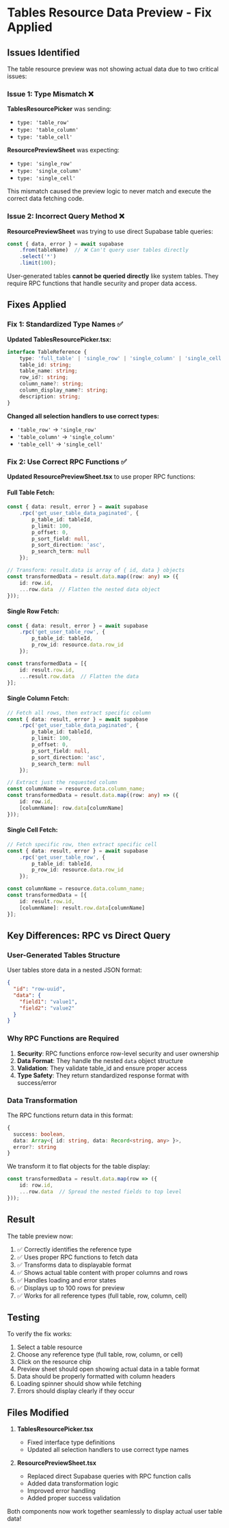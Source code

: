 # Tables Resource Data Preview - Fix Applied

## Issues Identified

The table resource preview was not showing actual data due to two critical issues:

### Issue 1: Type Mismatch ❌
**TablesResourcePicker** was sending:
- `type: 'table_row'`
- `type: 'table_column'`  
- `type: 'table_cell'`

**ResourcePreviewSheet** was expecting:
- `type: 'single_row'`
- `type: 'single_column'`
- `type: 'single_cell'`

This mismatch caused the preview logic to never match and execute the correct data fetching code.

### Issue 2: Incorrect Query Method ❌
**ResourcePreviewSheet** was trying to use direct Supabase table queries:
```typescript
const { data, error } = await supabase
    .from(tableName)  // ❌ Can't query user tables directly
    .select('*')
    .limit(100);
```

User-generated tables **cannot be queried directly** like system tables. They require RPC functions that handle security and proper data access.

## Fixes Applied

### Fix 1: Standardized Type Names ✅

**Updated TablesResourcePicker.tsx:**
```typescript
interface TableReference {
    type: 'full_table' | 'single_row' | 'single_column' | 'single_cell';  // ✅ Standardized
    table_id: string;
    table_name: string;
    row_id?: string;
    column_name?: string;
    column_display_name?: string;
    description: string;
}
```

**Changed all selection handlers to use correct types:**
- `'table_row'` → `'single_row'`
- `'table_column'` → `'single_column'`
- `'table_cell'` → `'single_cell'`

### Fix 2: Use Correct RPC Functions ✅

**Updated ResourcePreviewSheet.tsx** to use proper RPC functions:

#### Full Table Fetch:
```typescript
const { data: result, error } = await supabase
    .rpc('get_user_table_data_paginated', {
        p_table_id: tableId,
        p_limit: 100,
        p_offset: 0,
        p_sort_field: null,
        p_sort_direction: 'asc',
        p_search_term: null
    });

// Transform: result.data is array of { id, data } objects
const transformedData = result.data.map((row: any) => ({
    id: row.id,
    ...row.data  // Flatten the nested data object
}));
```

#### Single Row Fetch:
```typescript
const { data: result, error } = await supabase
    .rpc('get_user_table_row', {
        p_table_id: tableId,
        p_row_id: resource.data.row_id
    });

const transformedData = [{
    id: result.row.id,
    ...result.row.data  // Flatten the data
}];
```

#### Single Column Fetch:
```typescript
// Fetch all rows, then extract specific column
const { data: result, error } = await supabase
    .rpc('get_user_table_data_paginated', {
        p_table_id: tableId,
        p_limit: 100,
        p_offset: 0,
        p_sort_field: null,
        p_sort_direction: 'asc',
        p_search_term: null
    });

// Extract just the requested column
const columnName = resource.data.column_name;
const transformedData = result.data.map((row: any) => ({
    id: row.id,
    [columnName]: row.data[columnName]
}));
```

#### Single Cell Fetch:
```typescript
// Fetch specific row, then extract specific cell
const { data: result, error } = await supabase
    .rpc('get_user_table_row', {
        p_table_id: tableId,
        p_row_id: resource.data.row_id
    });

const columnName = resource.data.column_name;
const transformedData = [{
    id: result.row.id,
    [columnName]: result.row.data[columnName]
}];
```

## Key Differences: RPC vs Direct Query

### User-Generated Tables Structure
User tables store data in a nested JSON format:
```json
{
  "id": "row-uuid",
  "data": {
    "field1": "value1",
    "field2": "value2"
  }
}
```

### Why RPC Functions are Required
1. **Security**: RPC functions enforce row-level security and user ownership
2. **Data Format**: They handle the nested `data` object structure
3. **Validation**: They validate table_id and ensure proper access
4. **Type Safety**: They return standardized response format with success/error

### Data Transformation
The RPC functions return data in this format:
```typescript
{
  success: boolean,
  data: Array<{ id: string, data: Record<string, any> }>,
  error?: string
}
```

We transform it to flat objects for the table display:
```typescript
const transformedData = result.data.map(row => ({
    id: row.id,
    ...row.data  // Spread the nested fields to top level
}));
```

## Result

The table preview now:
1. ✅ Correctly identifies the reference type
2. ✅ Uses proper RPC functions to fetch data
3. ✅ Transforms data to displayable format
4. ✅ Shows actual table content with proper columns and rows
5. ✅ Handles loading and error states
6. ✅ Displays up to 100 rows for preview
7. ✅ Works for all reference types (full table, row, column, cell)

## Testing

To verify the fix works:
1. Select a table resource
2. Choose any reference type (full table, row, column, or cell)
3. Click on the resource chip
4. Preview sheet should open showing actual data in a table format
5. Data should be properly formatted with column headers
6. Loading spinner should show while fetching
7. Errors should display clearly if they occur

## Files Modified

1. **TablesResourcePicker.tsx**
   - Fixed interface type definitions
   - Updated all selection handlers to use correct type names

2. **ResourcePreviewSheet.tsx**
   - Replaced direct Supabase queries with RPC function calls
   - Added data transformation logic
   - Improved error handling
   - Added proper success validation

Both components now work together seamlessly to display actual user table data!

